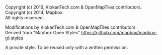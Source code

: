Copyright (c) 2016, KlokanTech.com & OpenMapTiles contributors.  
Copyright (c) 2014, Mapbox.  
All rights reserved.

Modifications by KlokanTech.com & OpenMapTiles contributors.  
Derived from "Mapbox Open Styles" https://github.com/mapbox/mapbox-gl-styles

A private style. To be reused only with a written permission.

